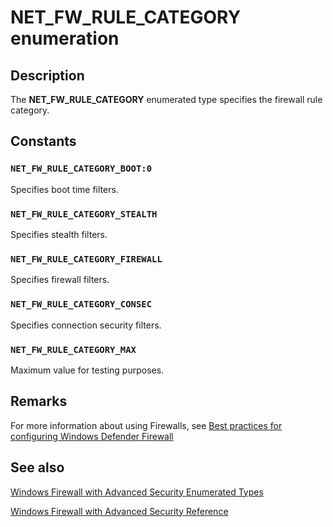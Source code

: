 # NET_FW_RULE_CATEGORY enumeration

## Description

The **NET_FW_RULE_CATEGORY** enumerated type specifies the firewall rule category.

## Constants

### `NET_FW_RULE_CATEGORY_BOOT:0`

Specifies boot time filters.

### `NET_FW_RULE_CATEGORY_STEALTH`

Specifies stealth filters.

### `NET_FW_RULE_CATEGORY_FIREWALL`

Specifies firewall filters.

### `NET_FW_RULE_CATEGORY_CONSEC`

Specifies connection security filters.

### `NET_FW_RULE_CATEGORY_MAX`

Maximum value for testing purposes.

## Remarks

For more information about using Firewalls, see [Best practices for configuring Windows Defender Firewall](https://learn.microsoft.com/windows/security/operating-system-security/network-security/windows-firewall/best-practices-configuring)

## See also

[Windows Firewall with Advanced Security Enumerated Types](https://learn.microsoft.com/previous-versions/windows/desktop/ics/windows-firewall-with-advanced-security-enumerated-types)

[Windows Firewall with Advanced Security Reference](https://learn.microsoft.com/previous-versions/windows/desktop/ics/windows-firewall-with-advanced-security-reference)
